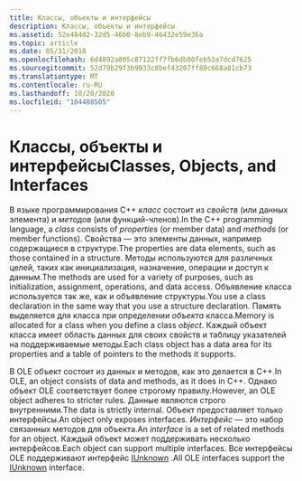 ```yaml
---
title: Классы, объекты и интерфейсы
description: Классы, объекты и интерфейсы
ms.assetid: 52e48402-32d5-46b0-8eb9-46432e59e36a
ms.topic: article
ms.date: 05/31/2018
ms.openlocfilehash: 6d4892a805c87122ff7fb6db80feb52a7dcd7625
ms.sourcegitcommit: 52d79b29f3b9933c8bef43207ff80c668a81cb73
ms.translationtype: MT
ms.contentlocale: ru-RU
ms.lasthandoff: 10/20/2020
ms.locfileid: "104488505"
---
```

# <a name="classes-objects-and-interfaces"></a><span data-ttu-id="72b74-103">Классы, объекты и интерфейсы</span><span class="sxs-lookup"><span data-stu-id="72b74-103">Classes, Objects, and Interfaces</span></span>

<span data-ttu-id="72b74-104">В языке программирования C++ *класс* состоит из *свойств* (или данных элемента) и *методов* (или функций-членов).</span><span class="sxs-lookup"><span data-stu-id="72b74-104">In the C++ programming language, a *class* consists of *properties* (or member data) and *methods* (or member functions).</span></span> <span data-ttu-id="72b74-105">Свойства — это элементы данных, например содержащиеся в структуре.</span><span class="sxs-lookup"><span data-stu-id="72b74-105">The properties are data elements, such as those contained in a structure.</span></span> <span data-ttu-id="72b74-106">Методы используются для различных целей, таких как инициализация, назначение, операции и доступ к данным.</span><span class="sxs-lookup"><span data-stu-id="72b74-106">The methods are used for a variety of purposes, such as initialization, assignment, operations, and data access.</span></span> <span data-ttu-id="72b74-107">Объявление класса используется так же, как и объявление структуры.</span><span class="sxs-lookup"><span data-stu-id="72b74-107">You use a class declaration in the same way that you use a structure declaration.</span></span> <span data-ttu-id="72b74-108">Память выделяется для класса при определении *объекта* класса.</span><span class="sxs-lookup"><span data-stu-id="72b74-108">Memory is allocated for a class when you define a class *object*.</span></span> <span data-ttu-id="72b74-109">Каждый объект класса имеет область данных для своих свойств и таблицу указателей на поддерживаемые методы.</span><span class="sxs-lookup"><span data-stu-id="72b74-109">Each class object has a data area for its properties and a table of pointers to the methods it supports.</span></span>

<span data-ttu-id="72b74-110">В OLE объект состоит из данных и методов, как это делается в C++.</span><span class="sxs-lookup"><span data-stu-id="72b74-110">In OLE, an object consists of data and methods, as it does in C++.</span></span> <span data-ttu-id="72b74-111">Однако объект OLE соответствует более строгому правилу.</span><span class="sxs-lookup"><span data-stu-id="72b74-111">However, an OLE object adheres to stricter rules.</span></span> <span data-ttu-id="72b74-112">Данные являются строго внутренними.</span><span class="sxs-lookup"><span data-stu-id="72b74-112">The data is strictly internal.</span></span> <span data-ttu-id="72b74-113">Объект предоставляет только интерфейсы.</span><span class="sxs-lookup"><span data-stu-id="72b74-113">An object only exposes interfaces.</span></span> <span data-ttu-id="72b74-114">*Интерфейс* — это набор связанных методов для объекта.</span><span class="sxs-lookup"><span data-stu-id="72b74-114">An *interface* is a set of related methods for an object.</span></span> <span data-ttu-id="72b74-115">Каждый объект может поддерживать несколько интерфейсов.</span><span class="sxs-lookup"><span data-stu-id="72b74-115">Each object can support multiple interfaces.</span></span> <span data-ttu-id="72b74-116">Все интерфейсы OLE поддерживают интерфейс [IUnknown](/windows/win32/api/unknwn/nn-unknwn-iunknown) .</span><span class="sxs-lookup"><span data-stu-id="72b74-116">All OLE interfaces support the [IUnknown](/windows/win32/api/unknwn/nn-unknwn-iunknown) interface.</span></span>

 

 




